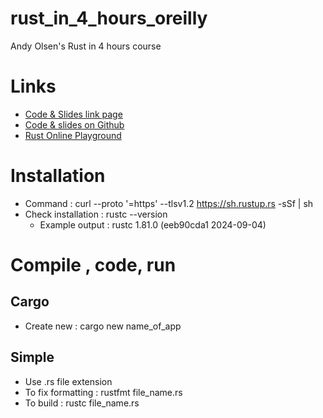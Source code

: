 # rust_in_4_hours_oreilly
Andy Olsen's Rust in 4 hours course

# Links
- [Code & Slides link page](https://olsensoft.com/rust/)
- [Code & slides on Github](https://github.com/andyolsen/rust)
- [Rust Online Playground](https://play.rust-lang.org/?)

# Installation
- Command : curl --proto '=https' --tlsv1.2 https://sh.rustup.rs -sSf | sh
- Check installation : rustc --version
    - Example output : rustc 1.81.0 (eeb90cda1 2024-09-04)

# Compile , code, run 
## Cargo
- Create new : cargo new name_of_app
## Simple
- Use .rs file extension
- To fix formatting : rustfmt file_name.rs
- To build : rustc file_name.rs